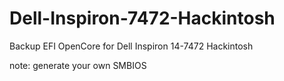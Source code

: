 # Dell-Inspiron-7472-Hackintosh
Backup EFI OpenCore for Dell Inspiron 14-7472 Hackintosh

note: generate your own SMBIOS
